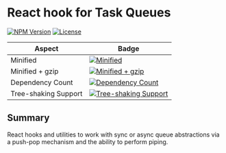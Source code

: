 # React hook for Task Queues

[![NPM Version](https://img.shields.io/npm/v/@adam-rocska/use-task-queue.svg)](https://www.npmjs.com/package/@adam-rocska/use-task-queue)
[![License](https://img.shields.io/npm/l/@adam-rocska/use-task-queue)](https://github.com/adam-rocska/use-task-queue-typescript/blob/master/LICENSE)

| Aspect               | Badge                                                                                                                                                             |
| -------------------- | ----------------------------------------------------------------------------------------------------------------------------------------------------------------- |
| Minified             | [![Minified](https://badgen.net/bundlephobia/min/@adam-rocska/use-task-queue)](https://bundlephobia.com/package/@adam-rocska/use-task-queue)                      |
| Minified + gzip      | [![Minified + gzip](https://badgen.net/bundlephobia/minzip/@adam-rocska/use-task-queue)](https://bundlephobia.com/package/@adam-rocska/use-task-queue)            |
| Dependency Count     | [![Dependency Count](https://badgen.net/bundlephobia/dependency-count/@adam-rocska/use-task-queue)](https://bundlephobia.com/package/@adam-rocska/use-task-queue) |
| Tree-shaking Support | [![Tree-shaking Support](https://badgen.net/bundlephobia/tree-shaking/@adam-rocska/use-task-queue)](https://bundlephobia.com/package/@adam-rocska/use-task-queue) |

## Summary

React hooks and utilities to work with sync or async
queue abstractions via a push-pop mechanism and the ability
to perform piping.
